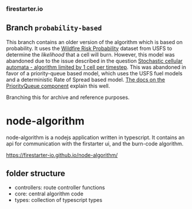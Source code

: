 ### firestarter.io

## Branch `probability-based`

This branch contains an older version of the algorithm which is based on probability. It uses the [Wildfire Risk Probability](https://apps.fs.usda.gov/arcx/rest/services/RDW_Wildfire/ProbabilisticWildfireRisk/MapServer) dataset from USFS to determine the _likelihood_ that a cell will burn. However, this model was abandoned due to the issue described in the question [Stochastic cellular automata - algorithm limited by 1 cell per timestep](https://scicomp.stackexchange.com/questions/38990/stochastic-cellular-automata-algorithm-limited-by-1-cell-per-timestep/). This was abandoned in favor of a priority-queue based model, which uses the USFS fuel models and a deterministic Rate of Spread based model. [The docs on the PriorityQueue component](https://firestarter-io.github.io/node-algorithm/algorithm/queue/queue/) explain this well.

Branching this for archive and reference purposes.

# node-algorithm

node-algorithm is a nodejs application written in typescript. It contains an api for communication with the firstarter ui, and the burn-code algorithm.

https://firestarter-io.github.io/node-algorithm/

## folder structure

- controllers: route controller functions
- core: central algorithm code
- types: collection of typescript types

